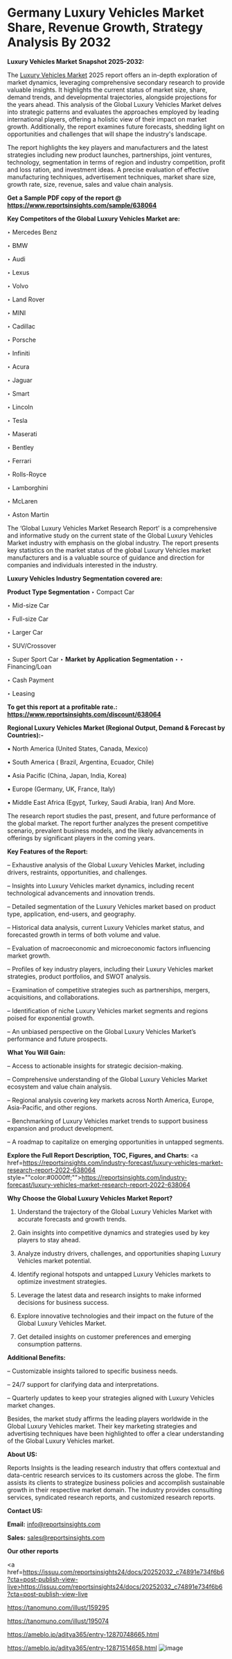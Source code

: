 # Germany Luxury Vehicles Market Share, Revenue Growth, Strategy Analysis By 2032

<strong>Luxury Vehicles Market Snapshot 2025-2032:</strong>

The <a href=https://www.reportsinsights.com/sample/638064>Luxury Vehicles Market</a> 2025 report offers an in-depth exploration of market dynamics, leveraging comprehensive secondary research to provide valuable insights. It highlights the current status of market size, share, demand trends, and developmental trajectories, alongside projections for the years ahead. This analysis of the Global Luxury Vehicles Market delves into strategic patterns and evaluates the approaches employed by leading international players, offering a holistic view of their impact on market growth. Additionally, the report examines future forecasts, shedding light on opportunities and challenges that will shape the industry's landscape.

The report highlights the key players and manufacturers and the latest strategies including new product launches, partnerships, joint ventures, technology, segmentation in terms of region and industry competition, profit and loss ration, and investment ideas. A precise evaluation of effective manufacturing techniques, advertisement techniques, market share size, growth rate, size, revenue, sales and value chain analysis.

<strong>Get a Sample PDF copy of the report @ <a href=https://www.reportsinsights.com/sample/638064 style=color:#0000ff;>https://www.reportsinsights.com/sample/638064</a></strong>

<strong>Key Competitors of the Global Luxury Vehicles Market are:</strong>

‣ Mercedes Benz

‣ BMW

‣ Audi

‣ Lexus

‣ Volvo

‣ Land Rover

‣ MINI

‣ Cadillac

‣ Porsche

‣ Infiniti

‣ Acura

‣ Jaguar

‣ Smart

‣ Lincoln

‣ Tesla

‣ Maserati

‣ Bentley

‣ Ferrari

‣ Rolls-Royce

‣ Lamborghini

‣ McLaren

‣ Aston Martin

The ‘Global Luxury Vehicles Market Research Report’ is a comprehensive and informative study on the current state of the Global Luxury Vehicles Market industry with emphasis on the global industry. The report presents key statistics on the market status of the global Luxury Vehicles market manufacturers and is a valuable source of guidance and direction for companies and individuals interested in the industry.

<strong>Luxury Vehicles Industry Segmentation covered are:</strong>

<strong>Product Type Segmentation</strong>
‣
Compact Car

‣ Mid-size Car

‣ Full-size Car

‣ Larger Car

‣ SUV/Crossover

‣ Super Sport Car
‣ 
<strong>Market by Application Segmentation</strong>
‣
‣  Financing/Loan

‣ Cash Payment

‣ Leasing

<strong>To get this report at a profitable rate.: <a href=https://www.reportsinsights.com/discount/638064 style=color:#0000ff;>https://www.reportsinsights.com/discount/638064</a></strong>

<strong>Regional Luxury Vehicles Market (Regional Output, Demand &amp; Forecast by Countries):-</strong>

• North America (United States, Canada, Mexico)

• South America ( Brazil, Argentina, Ecuador, Chile)

• Asia Pacific (China, Japan, India, Korea)

• Europe (Germany, UK, France, Italy)

• Middle East Africa (Egypt, Turkey, Saudi Arabia, Iran) And More.

The research report studies the past, present, and future performance of the global market. The report further analyzes the present competitive scenario, prevalent business models, and the likely advancements in offerings by significant players in the coming years.

<strong>Key Features of the Report:</strong>

– Exhaustive analysis of the Global Luxury Vehicles Market, including drivers, restraints, opportunities, and challenges.

– Insights into Luxury Vehicles market dynamics, including recent technological advancements and innovation trends.

– Detailed segmentation of the Luxury Vehicles market based on product type, application, end-users, and geography.

– Historical data analysis, current Luxury Vehicles market status, and forecasted growth in terms of both volume and value.

– Evaluation of macroeconomic and microeconomic factors influencing market growth.

– Profiles of key industry players, including their Luxury Vehicles market strategies, product portfolios, and SWOT analysis.

– Examination of competitive strategies such as partnerships, mergers, acquisitions, and collaborations.

– Identification of niche Luxury Vehicles market segments and regions poised for exponential growth.

– An unbiased perspective on the Global Luxury Vehicles Market’s performance and future prospects.

<strong>What You Will Gain:</strong>

– Access to actionable insights for strategic decision-making.

– Comprehensive understanding of the Global Luxury Vehicles Market ecosystem and value chain analysis.

– Regional analysis covering key markets across North America, Europe, Asia-Pacific, and other regions.

– Benchmarking of Luxury Vehicles market trends to support business expansion and product development.

– A roadmap to capitalize on emerging opportunities in untapped segments.

<strong>Explore the Full Report Description, TOC, Figures, and Charts:</strong>
<a href=https://reportsinsights.com/industry-forecast/luxury-vehicles-market-research-report-2022-638064 style=""color:#0000ff;"">https://reportsinsights.com/industry-forecast/luxury-vehicles-market-research-report-2022-638064</a>

<strong>Why Choose the Global Luxury Vehicles Market Report?</strong>

1. Understand the trajectory of the Global Luxury Vehicles Market with accurate forecasts and growth trends.

2. Gain insights into competitive dynamics and strategies used by key players to stay ahead.

3. Analyze industry drivers, challenges, and opportunities shaping Luxury Vehicles market potential.

4. Identify regional hotspots and untapped Luxury Vehicles markets to optimize investment strategies.

5. Leverage the latest data and research insights to make informed decisions for business success.

6. Explore innovative technologies and their impact on the future of the Global Luxury Vehicles Market.

7. Get detailed insights on customer preferences and emerging consumption patterns.

<strong>Additional Benefits:</strong>

– Customizable insights tailored to specific business needs.

– 24/7 support for clarifying data and interpretations.

– Quarterly updates to keep your strategies aligned with Luxury Vehicles market changes.

Besides, the market study affirms the leading players worldwide in the Global Luxury Vehicles market. Their key marketing strategies and advertising techniques have been highlighted to offer a clear understanding of the Global Luxury Vehicles market.

<strong><strong>About US</strong>:</strong>

Reports Insights is the leading research industry that offers contextual and data-centric research services to its customers across the globe. The firm assists its clients to strategize business policies and accomplish sustainable growth in their respective market domain. The industry provides consulting services, syndicated research reports, and customized research reports.

<strong>Contact US:</strong>

<p class=><b>Email:</b> <a href=mailto:info@reportsinsights.com>info@reportsinsights.com</a></p>
<p class=><b>Sales:</b> <a href=mailto:sales@reportsinsights.com>sales@reportsinsights.com</a></p>

<strong>Our other reports</strong>

<a href=https://issuu.com/reportsinsights24/docs/20252032_c74891e734f6b6?cta=post-publish-view-live>https://issuu.com/reportsinsights24/docs/20252032_c74891e734f6b6?cta=post-publish-view-live</a>

<a href=https://tanomuno.com/illust/159295>https://tanomuno.com/illust/159295</a>

<a href=https://tanomuno.com/illust/195074>https://tanomuno.com/illust/195074</a>

<a href=https://ameblo.jp/aditya365/entry-12870748665.html>https://ameblo.jp/aditya365/entry-12870748665.html</a>

<a href=https://ameblo.jp/aditya365/entry-12871514658.html>https://ameblo.jp/aditya365/entry-12871514658.html</a>
![image](https://github.com/user-attachments/assets/98a444a9-9153-4cb4-8641-ee006d0f359f)
